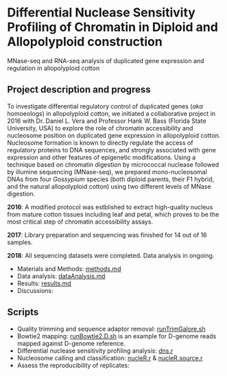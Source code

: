 # Differential Nuclease Sensitivity Profiling of Chromatin in Diploid and Allopolyploid construction

MNase-seq and RNA-seq analysis of duplicated gene expression and regulation in allopolyploid cotton

## Project description and progress

To investigate differential regulatory control of duplicated genes (*aka* homoeologs) in allopolyploid cotton, we initiated a collaborative project in 2016 with Dr. Daniel L. Vera and Professor Hank W. Bass (Florida State University, USA) to explore the role of chromatin accessibility and nucleosome position on duplicated gene expression in allopolyploid cotton. Nucleosome formation is known to directly regulate the access of regulatory proteins to DNA sequences, and strongly associated with gene expression and other features of epigenetic modifications. Using a technique based on chromatin digestion by micrococcal nuclease followed by illumine sequencing (MNase-seq), we prepared mono-nucleosomal DNAs from four *Gossypium* species (both diploid parents, their F1 hybrid, and the natural allopolyploid cotton) using two different levels of MNase digestion.

**2016**: A modified protocol was estblished to extract high-quality nucleus from mature cotton tissues including leaf and petal, which proves to be the most critical step of chromatin accessibility assays. 

**2017**: Library preparation and sequencing was finished for 14 out of 16 samples. 

**2018**: All sequencing datasets were completed. Data analysis in ongoing.


- Materials and Methods: [methods.md](methods.md)
- Data analysis: [dataAnalysis.md](dataAnalysis.md)
- Results: [results.md](results.md)
- Discussions:

## Scripts

- Quality trimming and sequence adaptor removal: [runTrimGalore.sh](runTrimGalore.sh)
- Bowtie2 mapping: [runBowtie2.D.sh](runBowtie2.D.sh) is an example for D-genome reads mapped against D-genome reference.
- Differential nuclease sensitivity profiling analysis: [dns.r](dns.r)
- Nucleosome calling and classification: [nucleR.r](nucleR.r) & [nucleR.source.r](nucleR.source.r)
- Assess the reproducibility of replicates: 
